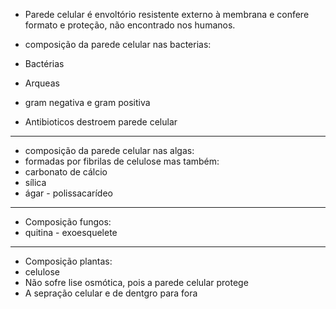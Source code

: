 - Parede celular é envoltório resistente externo à membrana e confere formato e proteção, não encontrado nos humanos.


- composição da parede celular nas bacterias:
- Bactérias
- Arqueas
- gram negativa e gram positiva
- Antibioticos destroem parede celular 

---
- composição da parede celular nas algas:
- formadas por fibrilas de celulose mas também:
- carbonato de cálcio
- sílica 
- ágar - polissacarídeo 
---
- Composição fungos:
- quitina - exoesquelete

---
- Composição plantas: 
- celulose
- Não sofre lise osmótica, pois a parede celular protege
- A sepração celular e de dentgro para fora